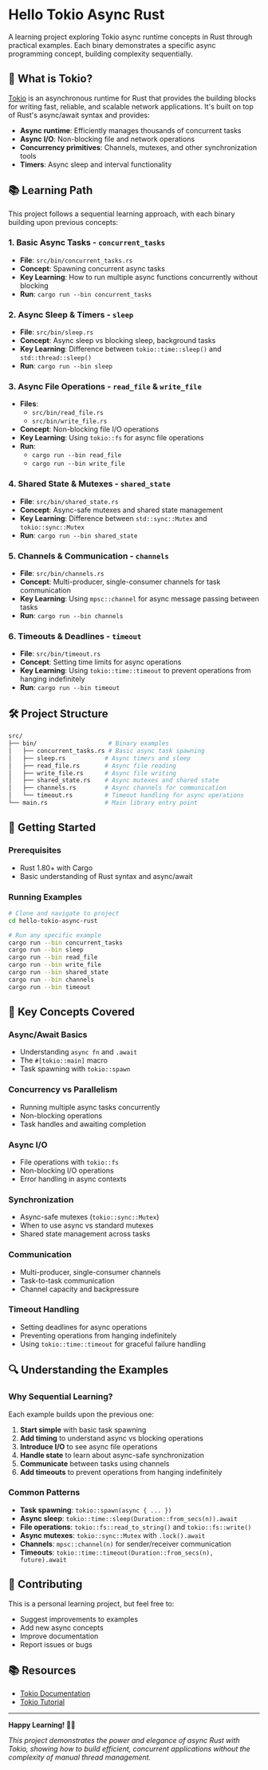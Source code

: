 # Hello Tokio Async Rust

A learning project exploring Tokio async runtime concepts in Rust through practical examples. Each binary demonstrates a specific async programming concept, building complexity sequentially.

## 🚀 What is Tokio?

[Tokio](https://tokio.rs/) is an asynchronous runtime for Rust that provides the building blocks for writing fast, reliable, and scalable network applications. It's built on top of Rust's async/await syntax and provides:

- **Async runtime**: Efficiently manages thousands of concurrent tasks
- **Async I/O**: Non-blocking file and network operations
- **Concurrency primitives**: Channels, mutexes, and other synchronization tools
- **Timers**: Async sleep and interval functionality

## 📚 Learning Path

This project follows a sequential learning approach, with each binary building upon previous concepts:

### 1. **Basic Async Tasks** - `concurrent_tasks`

- **File**: `src/bin/concurrent_tasks.rs`
- **Concept**: Spawning concurrent async tasks
- **Key Learning**: How to run multiple async functions concurrently without blocking
- **Run**: `cargo run --bin concurrent_tasks`

### 2. **Async Sleep & Timers** - `sleep`

- **File**: `src/bin/sleep.rs`
- **Concept**: Async sleep vs blocking sleep, background tasks
- **Key Learning**: Difference between `tokio::time::sleep()` and `std::thread::sleep()`
- **Run**: `cargo run --bin sleep`

### 3. **Async File Operations** - `read_file` & `write_file`

- **Files**:
  - `src/bin/read_file.rs`
  - `src/bin/write_file.rs`
- **Concept**: Non-blocking file I/O operations
- **Key Learning**: Using `tokio::fs` for async file operations
- **Run**:
  - `cargo run --bin read_file`
  - `cargo run --bin write_file`

### 4. **Shared State & Mutexes** - `shared_state`

- **File**: `src/bin/shared_state.rs`
- **Concept**: Async-safe mutexes and shared state management
- **Key Learning**: Difference between `std::sync::Mutex` and `tokio::sync::Mutex`
- **Run**: `cargo run --bin shared_state`

### 5. **Channels & Communication** - `channels`

- **File**: `src/bin/channels.rs`
- **Concept**: Multi-producer, single-consumer channels for task communication
- **Key Learning**: Using `mpsc::channel` for async message passing between tasks
- **Run**: `cargo run --bin channels`

### 6. **Timeouts & Deadlines** - `timeout`

- **File**: `src/bin/timeout.rs`
- **Concept**: Setting time limits for async operations
- **Key Learning**: Using `tokio::time::timeout` to prevent operations from hanging indefinitely
- **Run**: `cargo run --bin timeout`

## 🛠️ Project Structure

```sh
src/
├── bin/                    # Binary examples
│   ├── concurrent_tasks.rs # Basic async task spawning
│   ├── sleep.rs           # Async timers and sleep
│   ├── read_file.rs       # Async file reading
│   ├── write_file.rs      # Async file writing
│   ├── shared_state.rs    # Async mutexes and shared state
│   ├── channels.rs        # Async channels for communication
│   └── timeout.rs         # Timeout handling for async operations
└── main.rs                # Main library entry point
```

## 🚦 Getting Started

### Prerequisites

- Rust 1.80+ with Cargo
- Basic understanding of Rust syntax and async/await

### Running Examples

```bash
# Clone and navigate to project
cd hello-tokio-async-rust

# Run any specific example
cargo run --bin concurrent_tasks
cargo run --bin sleep
cargo run --bin read_file
cargo run --bin write_file
cargo run --bin shared_state
cargo run --bin channels
cargo run --bin timeout

```

## 🎯 Key Concepts Covered

### Async/Await Basics

- Understanding `async fn` and `.await`
- The `#[tokio::main]` macro
- Task spawning with `tokio::spawn`

### Concurrency vs Parallelism

- Running multiple async tasks concurrently
- Non-blocking operations
- Task handles and awaiting completion

### Async I/O

- File operations with `tokio::fs`
- Non-blocking I/O operations
- Error handling in async contexts

### Synchronization

- Async-safe mutexes (`tokio::sync::Mutex`)
- When to use async vs standard mutexes
- Shared state management across tasks

### Communication

- Multi-producer, single-consumer channels
- Task-to-task communication
- Channel capacity and backpressure

### Timeout Handling

- Setting deadlines for async operations
- Preventing operations from hanging indefinitely
- Using `tokio::time::timeout` for graceful failure handling

## 🔍 Understanding the Examples

### Why Sequential Learning?

Each example builds upon the previous one:

1. **Start simple** with basic task spawning
2. **Add timing** to understand async vs blocking operations
3. **Introduce I/O** to see async file operations
4. **Handle state** to learn about async-safe synchronization
5. **Communicate** between tasks using channels
6. **Add timeouts** to prevent operations from hanging indefinitely

### Common Patterns

- **Task spawning**: `tokio::spawn(async { ... })`
- **Async sleep**: `tokio::time::sleep(Duration::from_secs(n)).await`
- **File operations**: `tokio::fs::read_to_string()` and `tokio::fs::write()`
- **Async mutexes**: `tokio::sync::Mutex` with `.lock().await`
- **Channels**: `mpsc::channel(n)` for sender/receiver communication
- **Timeouts**: `tokio::time::timeout(Duration::from_secs(n), future).await`

## 🤝 Contributing

This is a personal learning project, but feel free to:

- Suggest improvements to examples
- Add new async concepts
- Improve documentation
- Report issues or bugs

## 📚 Resources

- [Tokio Documentation](https://docs.rs/tokio/)
- [Tokio Tutorial](https://tokio.rs/tokio/tutorial)

---

**Happy Learning! 🦀✨**

_This project demonstrates the power and elegance of async Rust with Tokio, showing how to build efficient, concurrent applications without the complexity of manual thread management._
